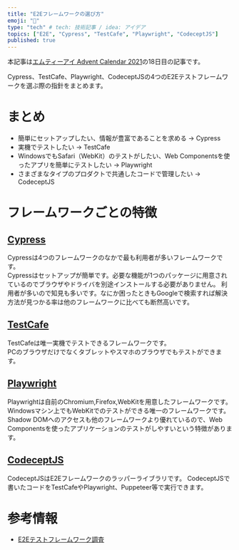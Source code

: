 ```yaml
---
title: "E2Eフレームワークの選び方"
emoji: "🗻"
type: "tech" # tech: 技術記事 / idea: アイデア
topics: ["E2E", "Cypress", "TestCafe", "Playwright", "CodeceptJS"]
published: true
---
```


本記事は[エムティーアイ Advent Calendar 2021](https://qiita.com/advent-calendar/2021/mti)の18日目の記事です。

Cypress、TestCafe、Playwright、CodeceptJSの4つのE2Eテストフレームワークを選ぶ際の指針をまとめます。

# まとめ

- 簡単にセットアップしたい、情報が豊富であることを求める → Cypress
- 実機でテストしたい → TestCafe
- WindowsでもSafari（WebKit）のテストがしたい、Web Componentsを使ったアプリを簡単にテストしたい → Playwright
- さまざまなタイプのプロダクトで共通したコードで管理したい → CodeceptJS

# フレームワークごとの特徴

## [Cypress](https://www.cypress.io/)

Cypressは4つのフレームワークのなかで最も利用者が多いフレームワークです。  
Cypressはセットアップが簡単です。必要な機能が1つのパッケージに用意されているのでブラウザやドライバを別途インストールする必要がありません。
利用者が多いので知見も多いです。なにか困ったときもGoogleで検索すれば解決方法が見つかる率は他のフレームワークに比べても断然高いです。

## [TestCafe](https://testcafe.io/)

TestCafeは唯一実機でテストできるフレームワークです。  
PCのブラウザだけでなくタブレットやスマホのブラウザでもテストができます。

## [Playwright](https://playwright.dev/)

Playwrightは自前のChromium,Firefox,WebKitを用意したフレームワークです。
Windowsマシン上でもWebKitでのテストができる唯一のフレームワークです。
Shadow DOMへのアクセスも他のフレームワークより優れているので、Web Componentsを使ったアプリケーションのテストがしやすいという特徴があります。

## [CodeceptJS](https://codecept.io/)

CodeceptJSはE2Eフレームワークのラッパーライブラリです。
CodeceptJSで書いたコードをTestCafeやPlaywright、Puppeteer等で実行できます。

# 参考情報

- [E2Eテストフレームワーク調査](https://zenn.dev/70_10/scraps/6cbf2c374f1840)